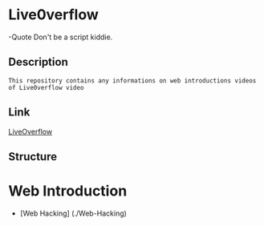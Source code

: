# Live0verflow 

-Quote	Don't be a script kiddie.



## Description 
	This repository contains any informations on web introductions videos of Live0verflow video
	
	
## Link

[LiveOverflow](https.//www.youtube.com/c/LiveOverflow)

## Structure

# Web Introduction

* [Web Hacking] (./Web-Hacking)
